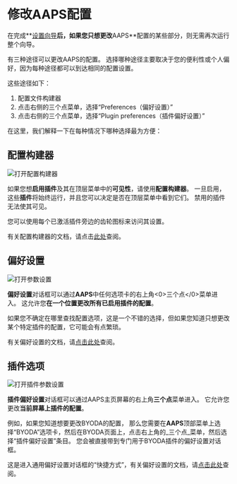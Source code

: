 # 修改AAPS配置

在完成**[设置向导](../SettingUpAaps/SetupWizard.md)**后，如果您只想更改**AAPS**配置的某些部分，则无需再次运行整个向导。

有三种途径可以更改AAPS的配置。 选择哪种途径主要取决于您的便利性或个人偏好，因为每种途径都可以到达相同的配置设置。

这些途径如下：

1. 配置文件构建器
1. 点击右侧的三个点菜单，选择“Preferences（偏好设置）”
1. 点击右侧的三个点菜单，选择“Plugin preferences（插件偏好设置）”

在这里，我们解释一下在每种情况下哪种选择最为方便：

## 配置构建器

![打开配置构建器](../images/ConfBuild_Open_AAPS30.png)

如果您想**启用插件**及其在顶层菜单中的**可见性**，请使用**配置构建器**。 一旦启用，这些**插件**将始终运行，并且您可以决定是否在顶层菜单中看到它们。 禁用的插件无法使其可见。

您可以使用每个已激活插件旁边的齿轮图标来访问其设置。

有关配置构建器的文档，请点击[此处](../SettingUpAaps/ConfigBuilder.md)查阅。

## 偏好设置

![打开参数设置](../images/Pref2020_Open2.png)

**偏好设置**对话框可以通过**AAPS**中任何选项卡的右上角<0>三个点</0>菜单进入。 这允许您**在一个位置更改所有已启用插件的配置**。

如果您不确定在哪里查找配置选项，这是一个不错的选择，但如果您知道只想更改某个特定插件的配置，它可能会有点繁琐。

有关偏好设置的文档，请[点击此处](/SettingUpAaps/Preferences.md)查阅。

## 插件选项

![打开插件参数设置](../images/Pref2020_OpenPlugin2.png)

**插件偏好设置**对话框可以通过AAPS主页屏幕的右上角**三个点**菜单进入。 它允许您更改**当前屏幕上插件的配置**。

例如，如果您知道想要更改BYODA的配置， 那么您需要在**AAPS**顶部菜单上选择“BYODA”选项卡，然后在BYODA页面上，点击右上角的_三个点_菜单，然后选择“插件偏好设置”条目。 您会被直接带到专门用于BYODA插件的偏好设置对话框。

这是进入通用偏好设置对话框的“快捷方式”，有关偏好设置的文档，请[点击此处](../SettingUpAaps/Preferences.md)查阅。
